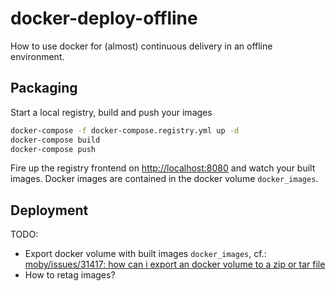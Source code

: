 # docker-deploy-offline

How to use docker for (almost) continuous delivery in an offline environment.

## Packaging

Start a local registry, build and push your images

```bash
docker-compose -f docker-compose.registry.yml up -d
docker-compose build
docker-compose push
```

Fire up the registry frontend on [http://localhost:8080](http://localhost:8080) and watch your built images.
Docker images are contained in the docker volume `docker_images`.

## Deployment

TODO:

- Export docker volume with built images `docker_images`,
  cf.: [moby/issues/31417: how can i export an docker volume to a zip or tar file](https://github.com/moby/moby/issues/31417#issuecomment-283033514)
- How to retag images?
